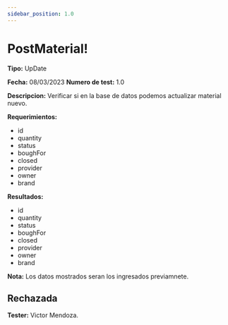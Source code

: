 ```yaml
---
sidebar_position: 1.0
---
```


# PostMaterial!

**Tipo:** UpDate

**Fecha:** 08/03/2023  **Numero de test:** 1.0

**Descripcion:** Verificar si en la base de datos podemos actualizar material nuevo.

**Requerimientos:**
- id 
- quantity
- status
- boughFor
- closed 
- provider
- owner
- brand

**Resultados:** 
- id 
- quantity
- status
- boughFor
- closed 
- provider
- owner
- brand

**Nota:** Los datos mostrados seran los ingresados previamnete.

## Rechazada

**Tester:** Victor Mendoza.